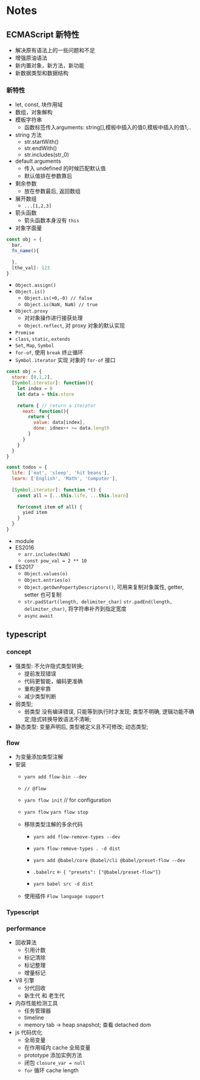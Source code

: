 # Notes
## ECMAScript 新特性
* 解决原有语法上的一些问题和不足
* 增强原油语法
* 新内置对象，新方法，新功能
* 新数据类型和数据结构

### 新特性
* let, const, 块作用域
* 数组，对象解构
* 模板字符串
  * 函数标签传入arguments: string[],模板中插入的值0,模板中插入的值1,..
* string 方法
  * str.startWith()
  * str.endWith()
  * str.includes(str_0)
* default arguments
  * 传入 undefined 的时候匹配默认值
  * 默认值排在参数靠后
* 剩余参数
  * 放在参数最后, 返回数组
* 展开数组
  * `...[1,2,3]`
* 箭头函数
  * 箭头函数本身没有 `this`
* 对象字面量
```javascript
const obj = {
  bar,
  fn_name(){
  
  },
  [the_val]: 123
}
```

* `Object.assign()`
* `Object.is()`
  * `Object.is(+0,-0) // false`
  * `Object.is(NaN, NaN) // true`
* `Object.proxy`
  * 对对象操作进行接获处理
  * `Object.reflect`, 对 proxy 对象的默认实现
* `Promise`
* `class`, `static`, `extends`
* `Set`, `Map`, `Symbol`
* `for-of`, 使用 `break` 终止循环
* `Symbol.iterator` 实现 对象的 `for-of` 接口

```javascript
const obj = {
  store: [0,1,2],
  [Symbol.iterator]: function(){
    let index = 0
    let data = this.store
    
    return { // return a iterator
      next: function(){
        return {
          value: data[index],
          done: idnex++ >= data.length
        }
      }
    }
  }
}
```

```javascript
const todos = {
  life: ['eat', 'sleep', 'hit beans'],
  learn: ['English', 'Math', 'Computer'],
  
  [Symbol.iterator]: function *() {
    const all = [...this.life, ...this.learn]
    
    for(const item of all) {
      yied item
    }
  }
}
```

* module
* ES2016
  * `arr.includes(NaN)`
  * `const pow_val = 2 ** 10`
* ES2017
  * `Object.values(o)`
  * `Object.entries(o)`
  * `Object.getOwnPopertyDescriptors()`, 可用来复制对象属性, getter, setter 也可复制
  * `str.padStart(length, delimiter_char)` `str.padEnd(length, delimiter_char)`, 将字符串补齐到指定宽度
  * `async` `await`

## typescript
### concept
* 强类型: 不允许隐式类型转换;
  * 提前发现错误
  * 代码更智能，编码更准确
  * 重构更牢靠
  * 减少类型判断
* 弱类型;
  * 弱类型 没有编译错误, 只能等到执行时才发现; 类型不明确, 逻辑功能不确定;隐式转换导致语法不清晰;
* 静态类型: 变量声明后, 类型被定义且不可修改; 动态类型;

### flow
* 为变量添加类型注解
* 安装
  * `yarn add flow-bin --dev`
  * `// @flow`
  * `yarn flow init` // for configuration
  * `yarn flow` `yarn flow stop`
  
  * 移除类型注解的多余代码
    * `yarn add flow-remove-types --dev`
    * `yarn flow-remove-types . -d dist`
    
    * `yarn add @babel/core @babel/cli @babel/preset-flow --dev`
    * `.babelrc` <- `{ "presets": ["@babel/preset-flow"]}`
    * `yarn babel src -d dist`
    
  * 使用插件 `Flow language support`
  
### Typescript
### performance
* 回收算法
  * 引用计数
  * 标记清除
  * 标记整理
  * 增量标记
* V8 引擎
  * 分代回收
  * 新生代 和 老生代
* 内存性能检测工具
  * 任务管理器
  * timeline
  * memory tab -> heap snapshot; 查看 detached dom
* js 代码优化
  * 全局变量
  * 在作用域内 cache 全局变量
  * prototype 添加实例方法
  * 闭包 `closure_var = null`
  * `for` 循环 cache length
